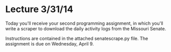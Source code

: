 # Lecture 3/31/14

Today you'll receive your second programming assignment, in which you'll write a scraper to download the daily activity logs from the Missouri Senate.

Instructions are contained in the attached senatescrape.py file. The assignment is due on Wednesday, April 9.